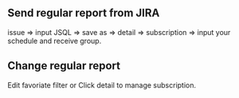 ## Send regular report from JIRA
issue => input JSQL => save as => detail => subscription => input your schedule and receive group. 

## Change regular report 
Edit favoriate filter or Click detail to manage subscription. 


